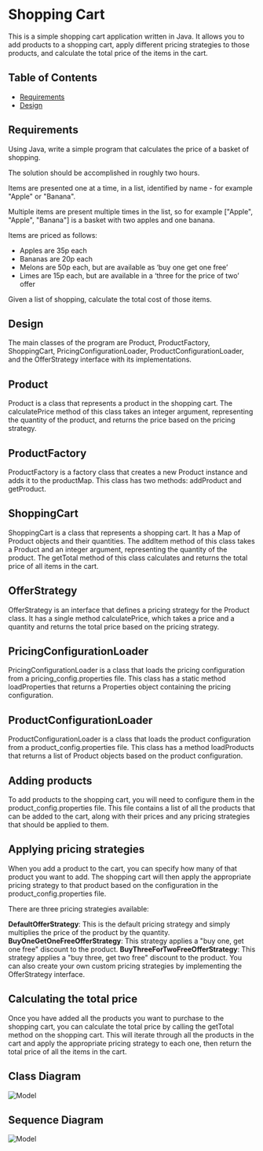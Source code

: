 # Shopping Cart

This is a simple shopping cart application written in Java. It allows you to add products to a shopping cart, apply different pricing strategies to those products, and calculate the total price of the items in the cart.

## Table of Contents
- [Requirements](#requirements)
- [Design](#design)

## Requirements
Using Java, write a simple program that calculates the price of a basket of shopping.

The solution should be accomplished in roughly two hours.

Items are presented one at a time, in a list, identified by name - for example "Apple" or "Banana".

Multiple items are present multiple times in the list, so for example ["Apple", "Apple", "Banana"] is a basket with two apples and one banana.

Items are priced as follows:

- Apples are 35p each
- Bananas are 20p each
- Melons are 50p each, but are available as ‘buy one get one free’
- Limes are 15p each, but are available in a ‘three for the price of two’ offer

Given a list of shopping, calculate the total cost of those items.

## Design

The main classes of the program are Product, ProductFactory, ShoppingCart, PricingConfigurationLoader, ProductConfigurationLoader, and the OfferStrategy interface with its implementations.


## Product
Product is a class that represents a product in the shopping cart. The calculatePrice method of this class takes an integer argument, representing the quantity of the product, and returns the price based on the pricing strategy.

## ProductFactory
ProductFactory is a factory class that creates a new Product instance and adds it to the productMap. This class has two methods: addProduct and getProduct.

## ShoppingCart
ShoppingCart is a class that represents a shopping cart. It has a Map of Product objects and their quantities. The addItem method of this class takes a Product and an integer argument, representing the quantity of the product. The getTotal method of this class calculates and returns the total price of all items in the cart.

## OfferStrategy
OfferStrategy is an interface that defines a pricing strategy for the Product class. It has a single method calculatePrice, which takes a price and a quantity and returns the total price based on the pricing strategy.

## PricingConfigurationLoader
PricingConfigurationLoader is a class that loads the pricing configuration from a pricing_config.properties file. This class has a static method loadProperties that returns a Properties object containing the pricing configuration.

## ProductConfigurationLoader
ProductConfigurationLoader is a class that loads the product configuration from a product_config.properties file. This class has a method loadProducts that returns a list of Product objects based on the product configuration.

## Adding products
To add products to the shopping cart, you will need to configure them in the product_config.properties file. This file contains a list of all the products that can be added to the cart, along with their prices and any pricing strategies that should be applied to them.

## Applying pricing strategies
When you add a product to the cart, you can specify how many of that product you want to add. The shopping cart will then apply the appropriate pricing strategy to that product based on the configuration in the product_config.properties file.

There are three pricing strategies available:

**DefaultOfferStrategy**: This is the default pricing strategy and simply multiplies the price of the product by the quantity.
**BuyOneGetOneFreeOfferStrategy**: This strategy applies a "buy one, get one free" discount to the product.
**BuyThreeForTwoFreeOfferStrategy**: This strategy applies a "buy three, get two free" discount to the product.
You can also create your own custom pricing strategies by implementing the OfferStrategy interface.

## Calculating the total price
Once you have added all the products you want to purchase to the shopping cart, you can calculate the total price by calling the getTotal method on the shopping cart. This will iterate through all the products in the cart and apply the appropriate pricing strategy to each one, then return the total price of all the items in the cart.

## Class Diagram

![Model](https://github.com/tibcogeek/ShoppingCart_V2/blob/master/src/main/resources/ClassDiagram.PNG)


## Sequence Diagram

![Model](https://github.com/tibcogeek/ShoppingCart_V2/blob/master/src/main/resources/SequenceDiagram.PNG)






